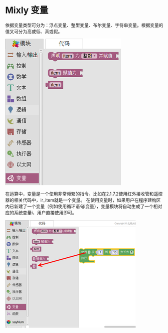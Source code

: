 # Mixly 变量
依据变量类型可分为：浮点变量、整型变量、布尔变量、字符串变量。根据变量的值又可分为高或低、真或假。

![](images/13/variable1.png)

在运算中，变量是一个使用非常频繁的指令。比如在2.1.7.2使用红外接收管和遥控器的相关代码中，ir_item就是一个变量。
在使用变量时，如果用户在程序建构区内已新建了一个变量（例如使用循环语句i变量），变量模块将自动生成了一个相对应的系统变量i，用户直接使用即可。

![](images/13/variable2.png)